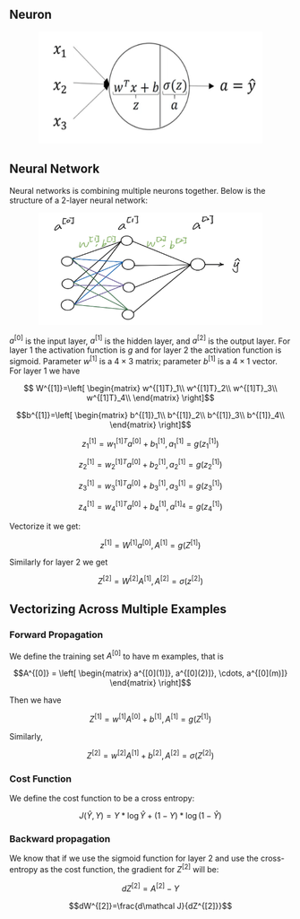## Neuron
<div align="center">
<img width="400" height="200" src="https://raw.githubusercontent.com/SharynHu/picBed/master/65E72571-A911-4B44-8ED5-CC45183AC035.png"/>
</div>

## Neural Network
Neural networks is combining multiple neurons together.
Below is the structure of a 2-layer neural network:

<div align="center">
<img width="400" height="200" src="https://raw.githubusercontent.com/SharynHu/picBed/master/B27A7ABB-D0F1-4953-93B2-8342635D7177.png"></img>
</div>

$a^{[0]}$ is the input layer, $a^{[1]}$ is the hidden layer, and $a^{[2]}$ is the output layer. For layer 1 the activation function is $g$ and for layer 2 the activation function is sigmoid. Parameter $w^{[1]}$ is a $4\times3$ matrix; parameter $b^{[1]}$ is a $4\times1$ vector.
For layer 1 we have

$$ W^{[1]}=\left[
\begin{matrix}
w^{[1]T}_1\\
w^{[1]T}_2\\
w^{[1]T}_3\\
w^{[1]T}_4\\
\end{matrix}
\right]$$

$$b^{[1]}=\left[
\begin{matrix}
b^{[1]}_1\\
b^{[1]}_2\\
b^{[1]}_3\\
b^{[1]}_4\\
\end{matrix}
\right]$$

$$z^{[1]}_1 = w^{[1]T}_1a^{[0]}+b^{[1]}_1, a^{[1]}_1=g(z^{[1]}_1)$$

$$z^{[1]}_2 = w^{[1]T}_2a^{[0]}+b^{[1]}_2, a^{[1]}_2=g(z^{[1]}_2)$$

$$z^{[1]}_3 = w^{[1]T}_3a^{[0]}+b^{[1]}_3, a^{[1]}_3=g(z^{[1]}_3)$$

$$z^{[1]}_4 = w^{[1]T}_4a^{[0]}+b^{[1]}_4, a^{[1]_4}=g(z^{[1]}_4)$$

Vectorize it we get:

$$z^{[1]}=W^{[1]}a^{[0]}, A^{[1]}=g(Z^{[1]})$$

Similarly for layer 2 we get

$$Z^{[2]}=W^{[2]}A^{[1]}, A^{[2]}=\sigma(z^{[2]})$$

## Vectorizing Across Multiple Examples
### Forward  Propagation
We define the training set $A^{[0]}$ to have m examples, that is

$$A^{[0]} = \left[
\begin{matrix}
a^{[0](1)]}, a^{[0](2)]}, \cdots, a^{[0](m)]}
\end{matrix}
\right]$$

Then we have 

$$Z^{[1]}=w^{[1]}A^{[0]}+b^{[1]}, A^{[1]}=g(Z^{[1]})$$

Similarly, 

$$Z^{[2]}=w^{[2]}A^{[1]}+b^{[2]}, A^{[2]}=\sigma(Z^{[2]})$$

### Cost Function
We define the cost function to be a cross entropy:

$$J(\hat Y, Y) = Y*\log\hat Y+(1-Y)*\log(1-\hat Y)$$

### Backward propagation
We know that if we use the sigmoid function for layer 2 and use the cross-entropy as the cost function, the gradient for $Z^{[2]}$ will be:

$$dZ^{[2]}=A^{[2]}-Y$$

$$dW^{[2]}=\frac{d\mathcal J}{dZ^{[2]}}$$
